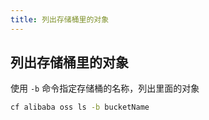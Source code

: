 ```yaml
---
title: 列出存储桶里的对象
---
```


## 列出存储桶里的对象

使用 `-b` 命令指定存储桶的名称，列出里面的对象

```bash
cf alibaba oss ls -b bucketName
```

<Vssue />

<script>
export default {
    mounted () {
      this.$page.lastUpdated = "2022年7月22日"
    }
  }
</script>